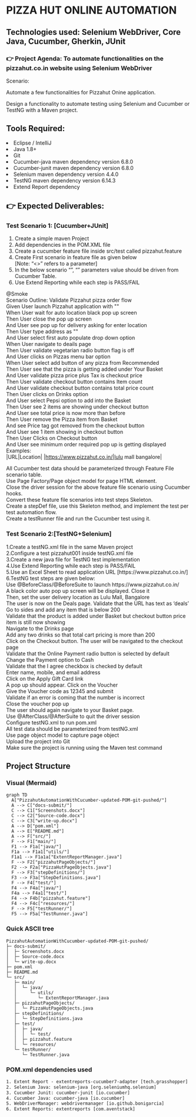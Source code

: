 <h1>PIZZA HUT ONLINE AUTOMATION</h1>
<h2>Technologies used: Selenium WebDriver, Core Java, Cucumber, Gherkin, JUnit</h2>

<h3>👉 Project Agenda: To automate functionalities on the pizzahut.co.in website using Selenium WebDriver</h3>
Scenario:

Automate a few functionalities for Pizzahut Onine application.

Design a functionality to automate testing using Selenium and Cucumber or TestNG with a Maven project.

<h2>Tools Required:</h2>
<li>Eclipse / IntelliJ <br></li>
<li>Java 1.8+ <br></li>
<li>Git <br></li>
<li>Cucumber-java maven dependency version 6.8.0<br> </li>
<li>Cucumber-junit maven dependency version 6.8.0 <br></li>
<li>Selenium maven dependency version 4.4.0 <br></li>
<li>TestNG maven dependency version 6.14.3 <br></li>
<li>Extend Report dependency <br></li>

<h2>👉 Expected Deliverables:</h2>
<h3>Test Scenario 1: [Cucumber+JUnit]</h3>
<ol>
  <li>Create a simple maven Project</li>
  <li>Add dependencies in the POM.XML file </li>
  <li>Create a cucumber feature file inside src/test called pizzahut.feature</li>
  <li>Create First scenario in feature file as given below</li>
  [Note: “<>” refers to a parameter]
  <li>In the below scenario “<URL>”, “<Location>” parameters value should be driven from Cucumber Table.</li>
  <li>Use Extend Reporting while each step is PASS/FAIL</li>
</ol>

@Smoke <br>
Scenario Outline: Validate Pizzahut pizza order flow <br>
Given User launch Pizzahut application with "<URL>"<br> 
When User wait for auto location black pop up screen<br> 
Then User close the pop up screen<br> 
And User see pop up for delivery asking for enter location<br> 
Then User type address as "<Location>"<br> 
And User select first auto populate drop down option<br> 
When User navigate to deails page<br> 
Then User validate vegetarian radio button flag is off<br> 
And User clicks on Pizzas menu bar option<br> 
When User select add button of any pizza from Recommended<br> 
Then User see that the pizza is getting added under Your Basket<br>
And User validate pizza price plus Tax is checkout price<br> 
Then User validate checkout button contains Item count<br> 
And User validate checkout button contains total price count<br> 
Then User clicks on Drinks option<br> 
And User select Pepsi option to add into the Basket<br> 
Then User see 2 items are showing under checkout button<br> 
And User see total price is now more than before<br> 
Then User remove the Pizza item from Basket<br> 
And see Price tag got removed from the checkout button<br> 
And User see 1 item showing in checkout button<br> 
Then User Clicks on Checkout button<br>
And User see minimum order required pop up is getting displayed<br>
Examples:<br>
|URL|Location| |https://www.pizzahut.co.in/|lulu mall bangalore|<br>

All Cucumber test data should be parameterized through Feature File scenario table.<br>
Use Page Factory/Page object model for page HTML element.<br>
Close the driver session for the above feature file scenario using Cucumber hooks.<br>
Convert these feature file scenarios into test steps Skeleton.<br>
Create a stepDef file, use this Skeleton method, and implement the test per test automation flow.<br>
Create a testRunner file and run the Cucumber test using it.<br>

<h3>Test Scenario 2:[TestNG+Selenium]</h3>
1.Create a testNG.xml file in the same Maven project<br>
2.Configure a test pizzahut001 inside testNG.xml file<br>
3.Create a new java file for TestNG test implementation<br>
4.Use Extend Reporting while each step is PASS/FAIL<br>
5.Use an Excel Sheet to read application URL [https://www.pizzahut.co.in/]<br>
6.TestNG test steps are given below:<br>
Use @BeforeClass/@BeforeSuite to launch https://www.pizzahut.co.in/<br>
A black color auto pop up screen will be displayed. Close it<br>
Then, set the user delivery location as Lulu Mall, Bangalore<br>
The user is now on the Deals page. Validate that the URL has text as ‘deals’<br>
Go to sides and add any item that is below 200<br>
Validate that the product is added under Basket but checkout button price item is still now showing<br>
Navigate to the Drinks page<br>
Add any two drinks so that total cart pricing is more than 200<br>
Click on the Checkout button. The user will be navigated to the checkout page<br>
Validate that the Online Payment radio button is selected by default<br>
Change the Payment option to Cash<br>
Validate that the I agree checkbox is checked by default<br>
Enter name, mobile, and email address<br>
Click on the Apply Gift Card link<br>
A pop up should appear. Click on the Voucher<br>
Give the Voucher code as 12345 and submit<br>
Validate if an error is coming that the number is incorrect<br>
Close the voucher pop up<br>
The user should again navigate to your Basket page.<br>
Use @AfterClass/@AfterSuite to quit the driver session<br>
Configure testNG.xml to run pom.xml<br>
All test data should be parameterized from testNG.xml<br>
Use page object model to capture page object<br>
Upload the project into Git<br>
Make sure the project is running using the Maven test command<br>

<h2>Project Structure</h2>
<h3>Visual (Mermaid)</h3>

```mermaid
graph TD
  A["PizzahutAutomationWithCucumber-updated-POM-git-pushed/"]
  A --> C["docs-submit/"]
  C --> C1["Screenshots.docx"]
  C --> C2["Source-code.docx"]
  C --> C3["write-up.docx"]
  A --> D["pom.xml"]
  A --> E["README.md"]
  A --> F["src/"]
  F --> F1["main/"]
  F1 --> F1a["java/"]
  F1a --> F1a1["utils/"]
  F1a1 --> F1a1a["ExtentReportManager.java"]
  F --> F2["pizzahutPageObjects/"]
  F2 --> F2a["PizzaHutPageObjects.java"]
  F --> F3["stepDefinitions/"]
  F3 --> F3a["StepDefinitions.java"]
  F --> F4["test/"]
  F4 --> F4a["java/"]
  F4a --> F4a1["test/"]
  F4 --> F4b["pizzahut.feature"]
  F4 --> F4c["resources/"]
  F --> F5["testRunner/"]
  F5 --> F5a["TestRunner.java"]
```

<h3>Quick ASCII tree</h3>

```text
PizzahutAutomationWithCucumber-updated-POM-git-pushed/
├─ docs-submit/
│  ├─ Screenshots.docx
│  ├─ Source-code.docx
│  └─ write-up.docx
├─ pom.xml
├─ README.md
└─ src/
   ├─ main/
   │  └─ java/
   │     └─ utils/
   │        └─ ExtentReportManager.java
   ├─ pizzahutPageObjects/
   │  └─ PizzaHutPageObjects.java
   ├─ stepDefinitions/
   │  └─ StepDefinitions.java
   ├─ test/
   │  ├─ java/
   │  │  └─ test/
   │  ├─ pizzahut.feature
   │  └─ resources/
   └─ testRunner/
      └─ TestRunner.java
```

<h3>POM.xml dependencies used</h3>

```pom.xml
1. Extent Report - extentreports-cucumber7-adapter [tech.grasshopper]
2. Selenium Java: selenium-java [org.seleniumhq.selenium]
3. Cucumber Junit: cucumber-junit [io.cucumber]
4. Cucumber Java: cucumber-java [io.cucumber]
5. WebDriverManager: webdrivermanager [io.github.bonigarcia]
6. Extent Reports: extentreports [com.aventstack]
```
